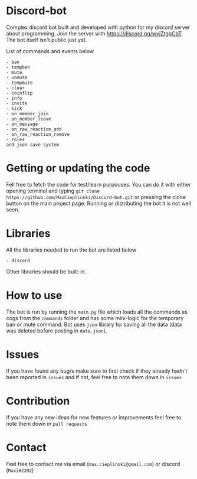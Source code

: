 # Discord-bot
Complex discord bot built and developed with python for my discord server about programming. Join the server with https://discord.gg/wvjZtgpCbT. The bot itself isn't public just yet.

List of commands and events below
```
- ban
- tempban
- mute
- unmute
- tempmute
- clear
- coinflip
- info
- invite
- kick
- on_member_join
- on_member_leave
- on_message
- on_raw_reaction_add
- on_raw_reaction_remove
- roles
and json save system
```

# Getting or updating the code
Fell free to fetch the code for test/learn purpouses. You can do it with either opening terminal and typing `git clone https://github.com/MaxCieplinski/Discord-bot.git` or pressing the clone button on the main project page. Running or distributing the bot it is not well seen.

# Libraries
All the libraries needed to run the bot are listed below
```
- discord 
```
Other libraries should be built-in.

# How to use
The bot is run by running the `main.py` file which loads all the commands as cogs from the `commands` folder and has some mini-logic for the temporary ban or mute command. Bot uses `json` library for saving all the data (data was deleted before posting in `data.json`).

# Issues
If you have found any bug/s make sure to first check if they already hadn't been reported in `issues` and if not, 
feel free to note them down in `issues`

# Contribution
If you have any new ideas for new features or improvements feel free to note them down in `pull requests`

# Contact
Feel free to contact me via email (`max.cieplinski@gmail.com`) or discord (`Maxi#2392`)
